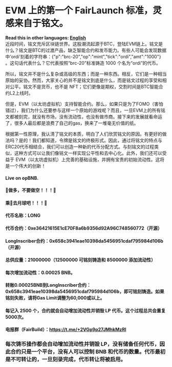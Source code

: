 # EVM 上的第一个 FairLaunch 标准，灵感来自于铭文。
**Read this in other languages: [English](README.en.md)**  
近段时间，铭文充斥区块链世界。这股潮流起源于BTC，登陆EVM链上。铭文是什么？铭文是BTC的过渡产品，缺乏智能合约和发币能力。有些人可能会发现数据中‘ordi’刻着的字符串：{"p":"brc-20","op":"mint","tick":"ordi","amt":"1000"} 。这句话代表什么？它代表按照“brc-20”标准铸造 1000 个名为“ordi”的代币。

所以，铭文并不是什么复杂或高级的东西；而是一种东西。相反，它们是一种相当原始的妥协。然而，大家关心的并不是铭文到底是什么，而是铭文过程的享受和相对公平。铭文不是货币，也不是 NFT；它们更像是期权，交割时间是BTC智能合约L2上线时。

但是，EVM（以太坊虚拟机）支持智能合约。那么，如果只是为了FOMO（害怕错过），我们为什么还要参与这样一个原始的游戏呢？而且，一旦EVM上的所有铭文都被刻完，就没有市场，没有流动性，也没有做市商。接下来的发展就看命运了，很多人最后都是浪费了自己的gas，换来了一堆毫无价值的纸。

根据第一性原理，我认清了铭文的本质，明白了人们欣赏铭文的原因。有更好的做法吗？是的！我们都知道，令牌是铭文的终极形式。因此，通过将铭文的特点与ERC20代币相结合，我们可以创造一种新的代币分配方式。与刻铭文的过程类似，这种方式可以让我们像铭文一样实现公平性和去中心化。此外，我们还可以受益于 EVM（以太坊虚拟机）上完善的基础设施，并拥有宝贵的初始流动性。这将是一个伟大的创新！

#### Live on opBNB.
#### 🐉做多，不要做空！！！🐉
#### 乘🐉去月球吧！！！🐉
#### 代币名称：LONG
#### 代币合约：0xe36421615E1cE70F8a6b9356d92A96C748560772（开源）
#### LongInscriber合约：0x658c3941eae10398da5456951cdaf795984d106b（开源）
#### 总供应量：21000000（12500000 可铭刻铸造和 8500000 添加流动性）
#### 每次增加流动性：0.00025 BNB。
#### 转账0.00025BNB到LongInscriber合约：0x658c3941eae10398da5456951cdaf795984d106b，即可铭刻铸造。如果铭刻失败，请将Gas Limit调整为60,000或以上。
#### 每记入 2500 个，合约就会自动增加流动性并销毁 LP 代币。这个过程总共会重复5000次。
#### 电报群（FairBuild）：https://t.me/+2VGp9p27JMhkMzRl
### 每次铸币操作都会自动增加流动性并销毁 LP，没有储备任何代币，因此合约只是一个平台，没有人可以控制 BNB 和代币的数量。代币最初是不可转让的，一旦刻录完成，代币转让将被启用。
